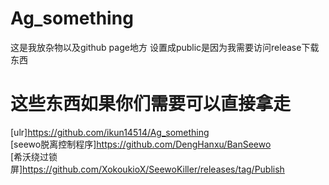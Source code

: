 # Ag_something
这是我放杂物以及github page地方 设置成public是因为我需要访问release下载东西
# 这些东西如果你们需要可以直接拿走
[ulr]https://github.com/ikun14514/Ag_something  
[seewo脱离控制程序]https://github.com/DengHanxu/BanSeewo  
[希沃绕过锁屏]https://github.com/XokoukioX/SeewoKiller/releases/tag/Publish
